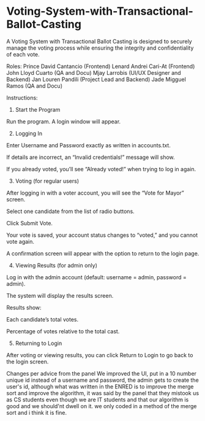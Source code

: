 # Voting-System-with-Transactional-Ballot-Casting

A Voting System with Transactional Ballot Casting is designed to securely manage the voting process while ensuring the integrity and confidentiality of each vote.

Roles:
Prince David Cantancio (Frontend)
Lenard Andrei Cari-At (Frontend)
John Lloyd Cuarto (QA and Docu)
Mjay Larrobis (UI/UX Designer and Backend)
Jan Louren Pandili (Project Lead and Backend)
Jade Migguel Ramos (QA and Docu)

Instructions:
1. Start the Program

Run the program. A login window will appear.

2. Logging In

Enter Username and Password exactly as written in accounts.txt.

If details are incorrect, an “Invalid credentials!” message will show.

If you already voted, you’ll see “Already voted!” when trying to log in again.

3. Voting (for regular users)

After logging in with a voter account, you will see the “Vote for Mayor” screen.

Select one candidate from the list of radio buttons.

Click Submit Vote.

Your vote is saved, your account status changes to “voted,” and you cannot vote again.

A confirmation screen will appear with the option to return to the login page.

4. Viewing Results (for admin only)

Log in with the admin account (default: username = admin, password = admin).

The system will display the results screen.

Results show:

Each candidate’s total votes.

Percentage of votes relative to the total cast.

5. Returning to Login

After voting or viewing results, you can click Return to Login to go back to the login screen.

Changes per advice from the panel
We improved the UI, put in a 10 number unique id instead of a username and password, the admin gets to create the user's id, although what was written in the ENRED is to improve the merge sort and improve the algorithm, it was said by the panel that they mistook us as CS students even though we are IT students and that our algorithm is good and we should'nt dwell on it. we only coded in a method of the merge sort and i think it is fine. 
